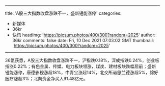 
---
title: 'A股三大指数收盘涨跌不一，盛新锂能涨停'
categories: 
 - 新媒体
 - 36kr
 - 快讯
headimg: 'https://picsum.photos/400/300?random=2025'
author: 36kr
comments: false
date: Fri, 10 Dec 2021 07:03:02 GMT
thumbnail: 'https://picsum.photos/400/300?random=2025'
---

<div>   
36氪获悉，A股三大指数收盘涨跌不一，沪指跌0.18%，深成指跌0.24%，创业板指涨0.22%；有色金属、传媒、电力板块领涨，煤炭、建材板块跌幅居前；盛新锂能涨停，唐德影视涨超18%，中青宝涨超14%，北交所诺思兰德涨超5%，锦好医疗涨超3%；北向资金净买入91.48亿元。  
</div>
            
